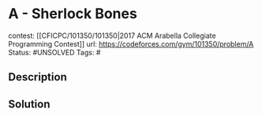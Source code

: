 # A - Sherlock Bones

contest: [[CFICPC/101350/101350|2017 ACM Arabella Collegiate Programming Contest]]
url: https://codeforces.com/gym/101350/problem/A
Status: #UNSOLVED
Tags: #

## Description

## Solution


